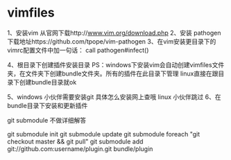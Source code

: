 # vimfiles
1、安装vim 从官网下载http://www.vim.org/download.php
2、安装 pathogen 下载地址https://github.com/tpope/vim-pathogen
3、在vim安装更目录下的vimrc配置文件中加一句话：
call pathogen#infect()

4、根目录下创建插件安装目录
PS：windows下安装vim会自动创建vimfiles文件夹，在文件夹下创建bundle文件夹。所有的插件在此目录下管理
linux直接在跟目录下创建bundle目录就ok

5、windows 小伙伴需要安装git  具体怎么安装网上查哦 linux 小伙伴跳过
6、在bundle目录下安装和更新插件

git submodule 不做详细解答

git submodule init
git submodule update
git submodule foreach "git checkout master && git pull"
git submodule add git://github.com:username/plugin.git bundle/plugin
